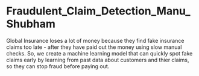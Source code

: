 # Fraudulent_Claim_Detection_Manu_Shubham
Global Insurance loses a lot of money because they find fake insurance claims too late - after they have paid out the money using slow manual checks.
So, we create a machine learning model that can quickly spot fake claims early by learning from past data about customers and thier claims, so they can stop fraud before paying out.

